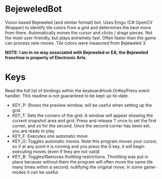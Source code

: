 # BejeweledBot
Vision based Bejeweled (and similar format) bot. Uses Emgu (C# OpenCV Wrapper) to identify tile colors from a grid and determines the best move from there. Automatically moves the cursor and clicks / drags pieces. Not the most user-friendly, but plays extremely fast. Often faster than the game can process new moves. Tile colors were measured from Bejeweled 3. 

**NOTE: I am in no way associated with Bejeweled or EA, the Bejeweled franchise is property of Electronic Arts.**

# Keys
Read the full list of bindings within the keyboardHook.OnKeyPress event handler. This readme is not guaranteed to be kept up-to-date. 

- KEY_P: Shows the preview window, will be useful when setting up the grid
- KEY_T: Sets the corners of the grid. A window will appear showing the current snapshot area and grid. Press and release T once to set the first corner, and so for the second. Once the second corner has been set, you are ready to play
- KEY_F: Executes one automatic move
- KEY_G: Toggles automatic moves. Note this program moves your cursor, so if at any point it is running and you press the G key, it will begin executing moves (even if they are not valid)
- KEY_B: Toggles/Removes thottling restrictions. Throttling was put in place because without them the program will often move the same tile many times within a second, nullifying the original move. In some game-modes it can be useful.
